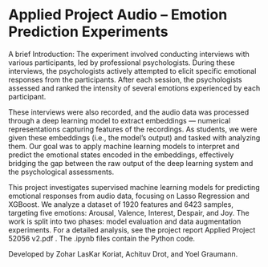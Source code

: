 # Applied Project Audio – Emotion Prediction Experiments
A brief Introduction:
The experiment involved conducting interviews with various participants, led by professional psychologists. During these interviews, the psychologists actively attempted to elicit specific emotional responses from the participants. After each session, the psychologists assessed and ranked the intensity of several emotions experienced by each participant.

These interviews were also recorded, and the audio data was processed through a deep learning model to extract embeddings — numerical representations capturing features of the recordings. As students, we were given these embeddings (i.e., the model’s output) and tasked with analyzing them. Our goal was to apply machine learning models to interpret and predict the emotional states encoded in the embeddings, effectively bridging the gap between the raw output of the deep learning system and the psychological assessments.


This project investigates supervised machine learning models for predicting emotional responses from audio data, focusing on Lasso Regression and XGBoost. We analyze a dataset of 1920 features and 6423 samples, targeting five emotions: Arousal, Valence, Interest, Despair, and Joy. The work is split into two phases: model evaluation and data augmentation experiments. For a detailed analysis, see the project report Applied Project 52056 v2.pdf . The .ipynb files contain the Python code.

Developed by Zohar LasKar Koriat, Achituv Drot, and Yoel Graumann.
